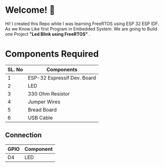 # Welcome! 🌟

Hi! I created this Repo while I was learning FreeRTOS using ESP 32 ESP IDF. As we Know Like first Program in Embedded System. We are going to Build one Project **"Led Blink using FreeRTOS"** .

# Components Required

|SL. No| Components  |
|--|--| 
| 1 | ESP-32 Espressif Dev. Board  |
| 2 | LED   |
| 3 | 330 Ohm Resistor  |
| 4 | Jumper Wires  |
| 5 | Bread Board  |
| 6 | USB Cable   |

## Connection
|GPIO| Component  |
|--|--|
| D4 | LED  |


```
